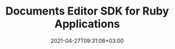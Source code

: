 ---
############################# Static ############################
layout: "product"
date: 2021-04-27T09:31:06+03:00
draft: false

product: "Editor"
product_tag: "editor"
platform: "Ruby"
platform_tag: "ruby"

############################# Head ############################
head_title: "Ruby Document Editor Cloud SDK – Edit Word Excel HTML XML PPTX"
head_description: "Document editor Ruby Cloud SDK and REST APIs to build apps with document editing features. Edit Microsoft Word, Excel, HTML, XML and PPTX file formats.‎"

############################# Header ############################
title: "Documents Editor SDK for Ruby Applications"
description: "Cloud REST API to incorporate document editing features within Ruby applications. No external application needed to edit documents of all popular formats."
button:
    enable: true

############################# SubMenu ############################
submenu:
    enable: true
    
    left:
        img_alt: "GroupDocs.Editor Cloud SDK for Ruby"
        image: "https://www.groupdocs.cloud/templates/groupdocscloud/images/sdk/272x272/groupdocs_editor-for-ruby.webp"
        product: "GroupDocs.Editor"
        platform: "Ruby"

    middle:
        button:
            # button loop
            - link: "#overview"
              text: "Overview"

            # button loop
            - link: "#features"
              text: "Features"

            # button loop
            - link: "#support-resources"
              text: "Resources"

            # button loop
            - link: "https://purchase.groupdocs.cloud/pricing"
              text: "Pricing"

    right:
        link_download: "https://github.com/groupdocs-editor-cloud/groupdocs-editor-cloud-ruby"
        link_learn: "https://github.com/groupdocs-editor-cloud/groupdocs-editor-cloud-ruby"
        link_buy: "https://purchase.groupdocs.cloud/buy"

############################# Overview ############################
overview:
    enable: true
    content: |
      GroupDocs.Editor Cloud SDK for Ruby is easy to integrate with GroupDocs.Cloud REST API, thus allowing to quickly edit a wide range of document formats within Ruby applications without needing to install MS Office or other applications. Using the document editor library – easily perform all most demanded document editing operations while manipulating presentations, Excel spreadsheets, HTML, XML and Word processing documents. Just upload the document file to be edited via GroupDocs.Editor Cloud API into any front-end WYSIWYG editor, manipulate it and easily convert back to its original document type.

      GroupDocs.Editor Cloud SDK for Ruby is built as a layer on top of GroupDocs.Editor Cloud REST API that saves valuable development time by managing low-level requests and handling responses. The developers can focus on writing up the specific code only as needed in the project.
    tabs:
      enable: true     
      
      ## TAB ONE ##
      tab_one:
        description: |
          GroupDocs.Editor Cloud SDK for Ruby has the following requirements:

        left:
          enable: true
          icon: "fas fa-align-left"
          title: "Editing Option"
          content: |
            * Edit in flow or parged mode
            * Multi-language document
            * Manage font extraction
            * Support tabbed spreadsheets
            * Memory usage optimization
        
        right:
          enable: true
          icon: "fas fa-sitemap"
          title: "Information Extraction"
          content: |
            * Document Type
            * Document Size
            * Page Count
            
        
      
      ## TAB TWO ##
      tab_two:
        description: |
          GroupDocs.Editor Cloud supports a number of document formats.

        left:
          enable: true
          table:
            # table loop
            - title: "Microsoft Office"
              content: |
                * **Microsoft Word**: DOC, DOCX, DOCM, DOT, DOTX, DOTM, FlatOPC, ODT, OTT, RTF, WordML
                * **Microsoft Excel**: XLS, XLSX, XLT, XLSM, XLSB, XLTX, XLTM, XLAM, SXC, SpreadsheetML, ODS, FODS, DIF, DSV, CSV, TSV
                * **Microsoft PowerPoint**: PPT, PPTX, PPS, PPSX, PPSM, PPTM, POT, POTX, POTM, ODP, OTP

        right:
          enable: true
          table:
            # table loop
            - title: "Other Formats"
              content: |
                * **Plain Text**: TXT
                * **Markup**: HTML, XML

      ## TAB THREE ##
      tab_three:
        description: |
          If you do not want to use any of our SDKs or the required SDK is not available at the moment, you can still easily get started with GroupDocs.Editor REST API while using your favorite language & platform.
        
        left:
          enable: true
          table:
            # table loop
            - icon: "fab fa-windows"
              title: "Operating Systems"
              content: |
                * Microsoft Windows Desktop
                * Microsoft Windows Server
                * Linux
                * MacOS

            # table loop
            - icon: "fas fa-code"
              title: "Supported Frameworks"
              content: |
                * Java 7 (1.7) and above

        right:
          enable: true
          table:
            # table loop
            - icon: "fas fa-cogs"
              title: "Development Environments"
              content: |
                * NetBeans
                * IntelliJ IDEA
                * Eclipse
            # table loop
            - icon: "fas fa-tools"
              title: "Build Automation Tool"
              content: |
                * Maven

############################# Features ############################
features:
    enable: true
    title: "Advanced Document Editor REST API Features"

    feature:
      # feature loop
      - icon: "fab fa-html5"
        content: "Integrates easily within any WYSIWYG editor"

      # feature loop
      - icon: "fas fa-file-word"
        content: "Edit Word documents as a whole or define pages range"

      # feature loop
      - icon: "fas fa-file-image"
        content: "Multi-tabbed spreadsheet editing is supported"
      
      # feature loop
      - icon: "fas fa-file-alt"
        content: "Optimized memory usage for large CSV or TSV files"

      # feature loop
      - icon: "fas fa-file-pdf"
        content: "Extract document information (type, size, page count etc)"

      # feature loop
      - icon: "fas fa-folder"
        content: "Cloud REST API to be used with any language or platform"

      



      

    more_feature:
      # more_feature_loop
      - title: "Working with Presentations - Ruby"
        content: |
          
          ```rb          
            //Get your App SID, App Key and Storage Name at https://dashboard.groupdocs.cloud (free registration is required).
            fileApi = GroupDocsEditorCloud::FileApi.from_keys($app_sid, $app_key)
            editApi = GroupDocsEditorCloud::EditApi.from_keys($app_sid, $app_key)
            
            # The document already uploaded into the storage.
            # Load it into editable state
            fileInfo = GroupDocsEditorCloud::FileInfo.new
            fileInfo.file_path = 'Presentation/with-notes.pptx'       
            
            loadOptions = GroupDocsEditorCloud::PresentationLoadOptions.new
            loadOptions.file_info = fileInfo
            loadOptions.output_path = "output"
            loadOptions.slide_number = 0
            
            loadRequest = GroupDocsEditorCloud::LoadRequest.new(loadOptions)        
            loadResult = editApi.load(loadRequest)
            
            # Download html document
            htmlFile = fileApi.download_file(GroupDocsEditorCloud::DownloadFileRequest.new loadResult.html_path)
            htmlFile.open
            html = htmlFile.read
            htmlFile.close
            
            # Edit something...
            html = html.gsub("Slide sub-heading", "Hello world!")
            
            # Upload html back to storage
            htmlFile = File.open(htmlFile.path, "w")        
            htmlFile.write(html)
            htmlFile.close
            uploadRequest = GroupDocsEditorCloud::UploadFileRequest.new loadResult.html_path, File.open(htmlFile.path, "r")
            fileApi.upload_file(uploadRequest)
            
            # Save html back to pptx
            saveOptions = GroupDocsEditorCloud::PresentationSaveOptions.new
            saveOptions.file_info = fileInfo
            saveOptions.output_path = "output/edited.pptx"
            saveOptions.html_path = loadResult.html_path
            saveOptions.resources_path = loadResult.resources_path
            
            saveRequest = GroupDocsEditorCloud::SaveRequest.new(saveOptions)
            saveResult = editApi.save(saveRequest)        
            
            puts("Document edited: " + saveResult.path)
          ```
      

############################# Support ############################
support:
    enable: true

############################# Solutions ############################
solutions:
    enable: true
    title: "GroupDocs.Editor offers document viewing APIs for other popular development environments"

    solution:
        # solution loop
        - img_alt: "GroupDocs.Editor for cURL"
          image: "/sdk/272x272/groupdocs_editor-for-curl.webp"
          product: "GroupDocs.Editor"
          platform: "cURL for Cloud"
          link: "/editor/curl/"
          # solution loop
        - img_alt: "GroupDocs.Editor for .NET"
          image: "/sdk/272x272/groupdocs_editor-for-net.webp"
          product: "GroupDocs.Editor"
          platform: ".NET"
          link: "/editor/net/"
          # solution loop
        - img_alt: "GroupDocs.Editor for Java"
          image: "/sdk/272x272/groupdocs_editor-for-java.webp"
          product: "GroupDocs.Editor"
          platform: "Java"
          link: "/editor/java/"
          # solution loop
        - img_alt: "GroupDocs.Editor for PHP"
          image: "/sdk/272x272/groupdocs_editor-for-php.webp"
          product: "GroupDocs.Editor"
          platform: "Php"
          link: "/editor/php/"
          # solution loop
        - img_alt: "GroupDocs.Editor for Python"
          image: "/sdk/272x272/groupdocs_editor-for-python.webp"
          product: "GroupDocs.Editor"
          platform: "Python"
          link: "/editor/python/"
          # solution loop
        - img_alt: "GroupDocs.Editor for Ruby"
          image: "/sdk/272x272/groupdocs_editor-for-ruby.webp"
          product: "GroupDocs.Editor"
          platform: "Ruby"
          link: "/editor/ruby/"
          # solution loop
        - img_alt: "GroupDocs.Editor for Node.js"
          image: "/sdk/272x272/groupdocs_editor-for-node.webp"
          product: "GroupDocs.Editor"
          platform: "Node.js"
          link: "/editor/nodejs/"
          # solution loop
        - img_alt: "GroupDocs.Editor for Android"
          image: "/sdk/272x272/groupdocs_editor-for-android.webp"
          product: "GroupDocs.Editor"
          platform: "Android"
          link: "/editor/android/"

############################# Back to top ###############################
back_to_top:
  enable: true
---